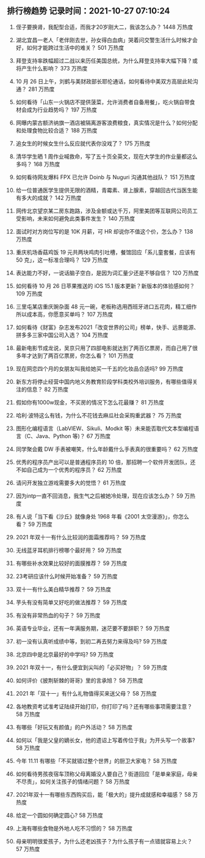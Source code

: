 
## 排行榜趋势 记录时间：2021-10-27 07:10:24
  
  1. 侄子要换肾，我配型合适，而我才20岁刚大二，我该怎么办？ 1448 万热度
    
  2. 湖北宜昌一老人「老伴刚去世，孙女得白血病」哭着问交警生活什么时候才会好，如何才能跨过生活中的难关？ 501 万热度
    
  3. 拜登支持率跌幅超过二战以来历任美国总统，为什么拜登支持率大幅下降？或将产生什么影响？ 373 万热度
    
  4. 10 月 26 日上午，刘鹤与美财政部长耶伦通话，如何看待中美双方高层此轮沟通？ 281 万热度
    
  5. 如何看待「山东一火锅店不提供菠菜，允许消费者自备用餐」，吃火锅自带食材会成为行业趋势吗？ 197 万热度
    
  6. 网曝内蒙古额济纳旗一酒店被隔离游客浪费粮食，真实情况是什么？如何分配和处理食物比较合适？ 188 万热度
    
  7. 追女生的时候女生什么反应就代表你没戏了？ 175 万热度
    
  8. 清华学生晒 1 周作业喊救命，写了五十页全英文，现在大学生的作业量都这么多吗？ 168 万热度
    
  9. 如何看待网友爆料 FPX 已允许 Doinb 与 Nuguri 沟通其他战队？ 151 万热度
    
  10. 给一位普通医学生提供无限的酒精，青霉素、肾上腺素，穿越回古代当医生能有多大的成就？ 142 万热度
    
  11. 网传北京望京某二房东跑路，涉及金额或达千万，阿里美团等互联网公司员工受影响，未来如何避免此类事件发生？ 140 万热度
    
  12. 面试时对方岗位写的是 10K 月薪，可 HR 却说你不值这个价，怎么办？ 138 万热度
    
  13. 重庆机场香菇鸡饭 19 元共两块鸡肉引吐槽，餐馆回应「系儿童套餐，应该有 50 克」，这一标准合理吗？ 129 万热度
    
  14. 表达能力不好，一说话脑子空白，是因为词汇量少还是不够自信？ 120 万热度
    
  15. 如何看待 10 月 26 日苹果推送的 iOS 15.1 版本更新？新版本的体验感如何？ 109 万热度
    
  16. 三里屯某店重庆豌杂面 48 元一碗，老板称选用西班牙进口五花肉，精工细作所以成本高，你愿意买单吗？ 107 万热度
    
  17. 如何看待《财富》杂志发布2021「改变世界的公司」榜单，快手、远景能源、拼多多三家中国公司入选？ 104 万热度
    
  18. 最新电影节成龙说，吴京只用了四部电影就达到了两百亿票房，而自己用了很多年才达到了两百亿票房，你怎么看？ 101 万热度
    
  19. 现在网恋四个月的女朋友叫我给她买一千五的化妆品合适吗? 99 万热度
    
  20. 新东方将停止经营中国内地义务教育阶段学科类校外培训服务，有哪些值得关注的信息？ 82 万热度
    
  21. 假如你有1000w现金，不买房的情况下怎么花最赚？ 81 万热度
    
  22. 哈利·波特这么有钱，为什么不花钱去麻瓜社会采购重武器？ 75 万热度
    
  23. 图形化编程语言（LabVIEW、Sikuli、Modkit 等）未来能否取代文本型编程语言（C、Java、Python 等)？ 67 万热度
    
  24. 同学聚会戴 DW 手表被嘲笑，什么年龄戴什么手表真的很重要吗？ 62 万热度
    
  25. 优秀的程序员产出可以是普通程序员的 10 倍，那招聘一个软件开发团队，还不如自己成为一个优秀的程序员？ 62 万热度
    
  26. 请问开发独立游戏需要多大的觉悟？ 61 万热度
    
  27. 因为intp一直不回消息，我生气之后被她冷处理，现在应该怎么办？ 59 万热度
    
  28. 有人说「当下看《沙丘》就像身处 1968 年看《2001 太空漫游》」，你怎么看？ 59 万热度
    
  29. 2021 年双十一有什么比较润的面霜推荐吗？ 59 万热度
    
  30. 无线蓝牙耳机排行榜哪个最好用？ 59 万热度
    
  31. 有哪些补水效果比较好的面膜推荐？ 59 万热度
    
  32. 23考研应该什么时候开始准备？ 59 万热度
    
  33. 双十一有什么美白精华推荐？ 59 万热度
    
  34. 芋头有没有简单又好吃的做法推荐？ 59 万热度
    
  35. 有没有非常热血的句子？ 59 万热度
    
  36. 英语专业毕业，还有一年满服务期，迷茫要不要辞职？ 59 万热度
    
  37. 初一没有认真听成绩中等，到初二再去努力来得及吗? 59 万热度
    
  38. 北京四中是北京最好的中学吗? 59 万热度
    
  39. 2021 年双十一，有什么便宜到尖叫的「必买好物」？ 59 万热度
    
  40. 如何评价《披荆斩棘的哥哥》里的言承旭？ 58 万热度
    
  41. 2021 年「双十一」有什么礼物值得买来送父母？ 58 万热度
    
  42. 各地教资考试准考证陆续开始打印，你打印了吗？还有哪些事项需要注意？ 58 万热度
    
  43. 有哪些「好玩又有颜值」的户外活动？ 58 万热度
    
  44. 如何以「我是父皇的嫡长女，他的遗诏上写着传位于我」为开头写一个故事? 58 万热度
    
  45. 今年 11.11 有哪些「不买就错过整个世界」的厨卫大家电？ 58 万热度
    
  46. 如何看待男孩夜宿车顶称父母离婚没人要自己？街道回应「是单亲家庭，母亲不尽责」，如何关注孩子的情绪问题？ 58 万热度
    
  47. 2021年双十一有哪些东西购买后，能「极大的」提升成就感和幸福感？ 58 万热度
    
  48. 给定一个圆如何确定圆心? 58 万热度
    
  49. 上海有哪些食物是外地人吃不习惯的？ 58 万热度
    
  50. 母亲明明很爱孩子，为什么还老凶孩子？为什么孩子有一点错就容易上火？ 57 万热度
    
